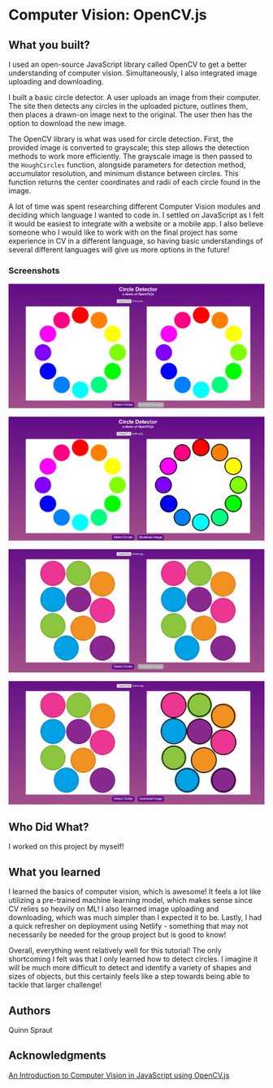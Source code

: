 # Computer Vision: OpenCV.js

## What you built? 

I used an open-source JavaScript library called OpenCV to get a better understanding of computer vision. Simultaneously, I also integrated image uploading and downloading.

I built a basic circle detector. A user uploads an image from their computer. The site then detects any circles in the uploaded picture, outlines them, then places a drawn-on image next to the original. The user then has the option to download the new image.

The OpenCV library is what was used for circle detection. First, the provided image is converted to grayscale; this step allows the detection methods to work more efficiently. The grayscale image is then passed to the `HoughCircles` function, alongside parameters for detection method, accumulator resolution, and minimum distance between circles. This function returns the center coordinates and radii of each circle found in the image.

A lot of time was spent researching different Computer Vision modules and deciding which language I wanted to code in. I settled on JavaScript as I felt it would be easiest to integrate with a website or a mobile app. I also believe someone who I would like to work with on the final project has some experience in CV in a different language, so having basic understandings of several different languages will give us more options in the future!

### Screenshots

![Screenshot 1](./screenshots/ss1.PNG)

![Screenshot 2](./screenshots/ss2.PNG)

![Screenshot 3](./screenshots/ss3.PNG)

![Screenshot 4](./screenshots/ss4.PNG)

## Who Did What?

I worked on this project by myself!

## What you learned

I learned the basics of computer vision, which is awesome! It feels a lot like utilizing a pre-trained machine learning model, which makes sense since CV relies so heavily on ML! I also learned image uploading and downloading, which was much simpler than I expected it to be. Lastly, I had a quick refresher on deployment using Netlify - something that may not necessarily be needed for the group project but is good to know!

Overall, everything went relatively well for this tutorial! The only shortcoming I felt was that I only learned how to detect circles. I imagine it will be much more difficult to detect and identify a variety of shapes and sizes of objects, but this certainly feels like a step towards being able to tackle that larger challenge!

## Authors

Quinn Spraut

## Acknowledgments

[An Introduction to Computer Vision in JavaScript using OpenCV.js](https://www.digitalocean.com/community/tutorials/introduction-to-computer-vision-in-javascript-using-opencvjs)
